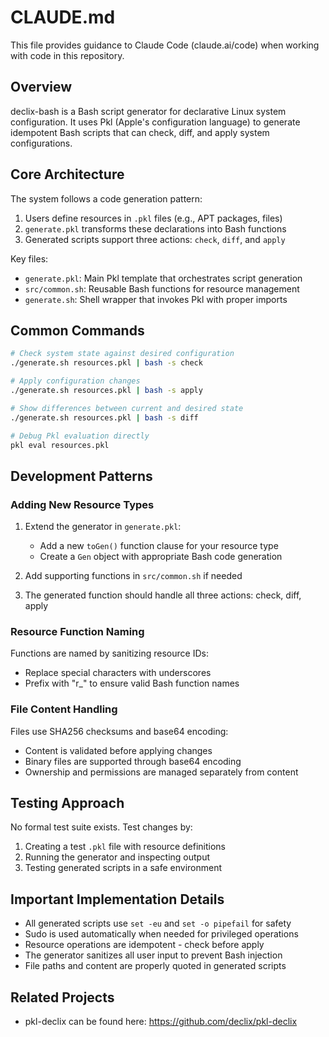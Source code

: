 # CLAUDE.md

This file provides guidance to Claude Code (claude.ai/code) when working with code in this repository.

## Overview

declix-bash is a Bash script generator for declarative Linux system configuration. It uses Pkl (Apple's configuration language) to generate idempotent Bash scripts that can check, diff, and apply system configurations.

## Core Architecture

The system follows a code generation pattern:
1. Users define resources in `.pkl` files (e.g., APT packages, files)
2. `generate.pkl` transforms these declarations into Bash functions
3. Generated scripts support three actions: `check`, `diff`, and `apply`

Key files:
- `generate.pkl`: Main Pkl template that orchestrates script generation
- `src/common.sh`: Reusable Bash functions for resource management
- `generate.sh`: Shell wrapper that invokes Pkl with proper imports

## Common Commands

```bash
# Check system state against desired configuration
./generate.sh resources.pkl | bash -s check

# Apply configuration changes
./generate.sh resources.pkl | bash -s apply

# Show differences between current and desired state
./generate.sh resources.pkl | bash -s diff

# Debug Pkl evaluation directly
pkl eval resources.pkl
```

## Development Patterns

### Adding New Resource Types

1. Extend the generator in `generate.pkl`:
   - Add a new `toGen()` function clause for your resource type
   - Create a `Gen` object with appropriate Bash code generation

2. Add supporting functions in `src/common.sh` if needed

3. The generated function should handle all three actions: check, diff, apply

### Resource Function Naming

Functions are named by sanitizing resource IDs:
- Replace special characters with underscores
- Prefix with "r_" to ensure valid Bash function names

### File Content Handling

Files use SHA256 checksums and base64 encoding:
- Content is validated before applying changes
- Binary files are supported through base64 encoding
- Ownership and permissions are managed separately from content

## Testing Approach

No formal test suite exists. Test changes by:
1. Creating a test `.pkl` file with resource definitions
2. Running the generator and inspecting output
3. Testing generated scripts in a safe environment

## Important Implementation Details

- All generated scripts use `set -eu` and `set -o pipefail` for safety
- Sudo is used automatically when needed for privileged operations
- Resource operations are idempotent - check before apply
- The generator sanitizes all user input to prevent Bash injection
- File paths and content are properly quoted in generated scripts

## Related Projects

- pkl-declix can be found here: https://github.com/declix/pkl-declix